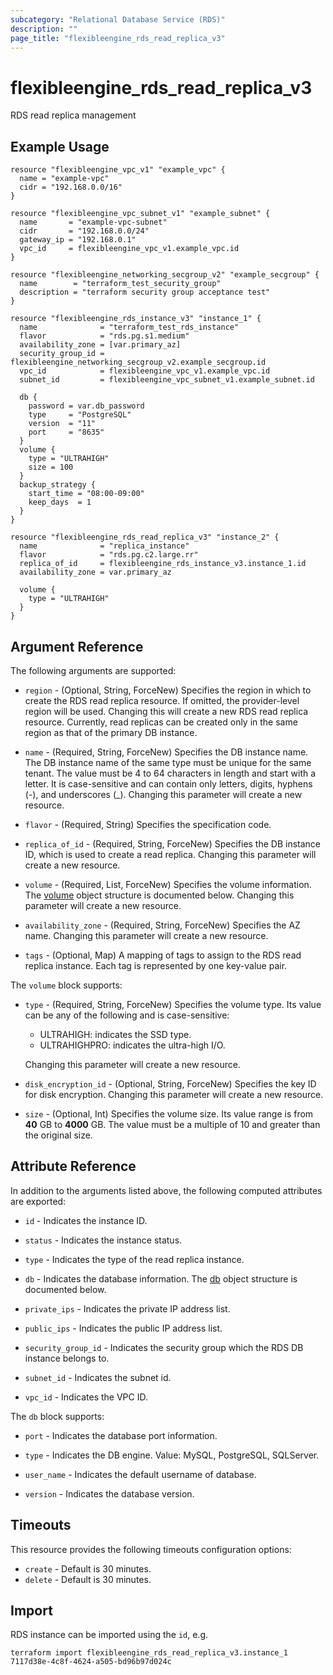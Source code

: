 ```yaml
---
subcategory: "Relational Database Service (RDS)"
description: ""
page_title: "flexibleengine_rds_read_replica_v3"
---
```


# flexibleengine_rds_read_replica_v3

RDS read replica management

## Example Usage

```hcl
resource "flexibleengine_vpc_v1" "example_vpc" {
  name = "example-vpc"
  cidr = "192.168.0.0/16"
}

resource "flexibleengine_vpc_subnet_v1" "example_subnet" {
  name       = "example-vpc-subnet"
  cidr       = "192.168.0.0/24"
  gateway_ip = "192.168.0.1"
  vpc_id     = flexibleengine_vpc_v1.example_vpc.id
}

resource "flexibleengine_networking_secgroup_v2" "example_secgroup" {
  name        = "terraform_test_security_group"
  description = "terraform security group acceptance test"
}

resource "flexibleengine_rds_instance_v3" "instance_1" {
  name              = "terraform_test_rds_instance"
  flavor            = "rds.pg.s1.medium"
  availability_zone = [var.primary_az]
  security_group_id = flexibleengine_networking_secgroup_v2.example_secgroup.id
  vpc_id            = flexibleengine_vpc_v1.example_vpc.id
  subnet_id         = flexibleengine_vpc_subnet_v1.example_subnet.id

  db {
    password = var.db_password
    type     = "PostgreSQL"
    version  = "11"
    port     = "8635"
  }
  volume {
    type = "ULTRAHIGH"
    size = 100
  }
  backup_strategy {
    start_time = "08:00-09:00"
    keep_days  = 1
  }
}

resource "flexibleengine_rds_read_replica_v3" "instance_2" {
  name              = "replica_instance"
  flavor            = "rds.pg.c2.large.rr"
  replica_of_id     = flexibleengine_rds_instance_v3.instance_1.id
  availability_zone = var.primary_az

  volume {
    type = "ULTRAHIGH"
  }
}
```

## Argument Reference

The following arguments are supported:

* `region` - (Optional, String, ForceNew) Specifies the region in which to create the RDS read replica resource.
  If omitted, the provider-level region will be used. Changing this will create a new RDS read replica resource.
  Currently, read replicas can be created only in the same region as that of the primary DB instance.

* `name` - (Required, String, ForceNew) Specifies the DB instance name. The DB instance name of the same type must be
  unique for the same tenant. The value must be 4 to 64 characters in length and start with a letter. It is
  case-sensitive and can contain only letters, digits, hyphens (-), and underscores (_).
  Changing this parameter will create a new resource.

* `flavor` - (Required, String) Specifies the specification code.

* `replica_of_id` - (Required, String, ForceNew) Specifies the DB instance ID, which is used to create a read replica.
  Changing this parameter will create a new resource.

* `volume` - (Required, List, ForceNew) Specifies the volume information. The [volume](#rds_volume) object structure is
  documented below. Changing this parameter will create a new resource.

* `availability_zone` - (Required, String, ForceNew) Specifies the AZ name.
  Changing this parameter will create a new resource.

* `tags` - (Optional, Map) A mapping of tags to assign to the RDS read replica instance.
  Each tag is represented by one key-value pair.

<a name="rds_volume"></a>
The `volume` block supports:

* `type` - (Required, String, ForceNew) Specifies the volume type. Its value can be any of the following
  and is case-sensitive:
  - ULTRAHIGH: indicates the SSD type.
  - ULTRAHIGHPRO: indicates the ultra-high I/O.

  Changing this parameter will create a new resource.

* `disk_encryption_id` -  (Optional, String, ForceNew) Specifies the key ID for disk encryption.
  Changing this parameter will create a new resource.

* `size` - (Optional, Int) Specifies the volume size. Its value range is from **40** GB to **4000** GB. The value must
  be a multiple of 10 and greater than the original size.

## Attribute Reference

In addition to the arguments listed above, the following computed attributes are exported:

* `id` - Indicates the instance ID.

* `status` - Indicates the instance status.

* `type` -  Indicates the type of the read replica instance.

* `db` - Indicates the database information. The [db](#rds_db) object structure is documented below.

* `private_ips` - Indicates the private IP address list.

* `public_ips` - Indicates the public IP address list.

* `security_group_id` - Indicates the security group which the RDS DB instance belongs to.

* `subnet_id` - Indicates the subnet id.

* `vpc_id` - Indicates the VPC ID.

<a name="rds_db"></a>
The `db` block supports:

* `port` - Indicates the database port information.

* `type` - Indicates the DB engine. Value: MySQL, PostgreSQL, SQLServer.

* `user_name` - Indicates the default username of database.

* `version` - Indicates the database version.

## Timeouts

This resource provides the following timeouts configuration options:

* `create` - Default is 30 minutes.
* `delete` - Default is 30 minutes.

## Import

RDS instance can be imported using the `id`, e.g.

```shell
terraform import flexibleengine_rds_read_replica_v3.instance_1 7117d38e-4c8f-4624-a505-bd96b97d024c
```
